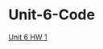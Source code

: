 # Unit-6-Code

[Unit 6 HW 1](https://github.com/WLHS-APCSA-2023/Unit-6-Code/blob/main/Unit6HW1/Unit6HW1.java)
